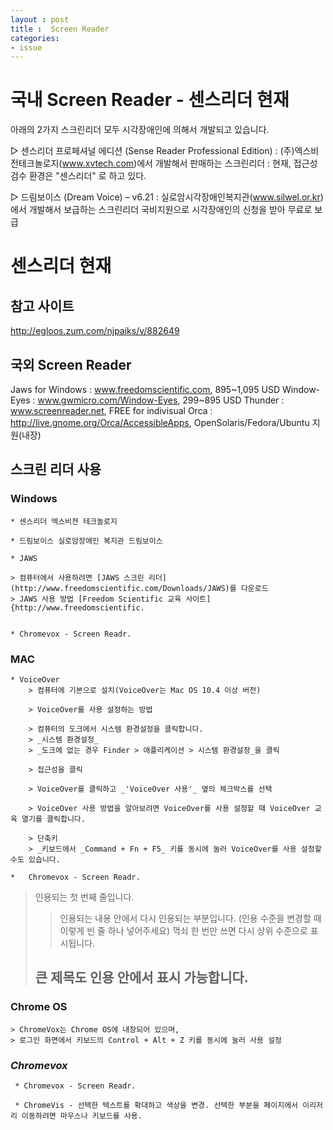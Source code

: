 ```yaml
---
layout : post
title :  Screen Reader
categories: 
- issue
---
```




# 국내 Screen Reader - 센스리더 현재

아래의 2가지 스크린리더 모두 시각장애인에 의해서 개발되고 있습니다.  

▷ 센스리더 프로페셔널 에디션 (Sense Reader Professional Edition)
  : (주)엑스비전테크놀로지(www.xvtech.com)에서 개발해서 판매하는 스크린리더
  :  현재, 접근성 검수 환경은  "센스리더" 로 하고 있다. 


▷ 드림보이스 (Dream Voice) – v6.21 
  : 실로암시각장애인복지관(www.silwel.or.kr)에서 개발해서 보급하는 스크린리더
  	국비지원으로 시각장애인의 신청을 받아 무료로 보급


# 센스리더 현재




## 참고 사이트 
http://egloos.zum.com/njpaiks/v/882649


## 국외 Screen Reader
Jaws for Windows : www.freedomscientific.com, 895~1,095 USD 
Window-Eyes : www.gwmicro.com/Window-Eyes, 299~895 USD 
Thunder : www.screenreader.net, FREE for indivisual 
Orca : http://live.gnome.org/Orca/AccessibleApps, OpenSolaris/Fedora/Ubuntu 지원(내장)



## 스크린 리더 사용 

### Windows
	* 센스리더 엑스비젼 테크놀로지

	* 드림보이스 실로암장애인 복지관 드림보이스 
	
	* JAWS

	> 컴퓨터에서 사용하려면 [JAWS 스크린 리더] (http://www.freedomscientific.com/Downloads/JAWS)를 다운로드
	> JAWS 사용 방법 [Freedom Scientific 교육 사이트] {http://www.freedomscientific.


	* Chromevox - Screen Readr.	


### MAC
	* VoiceOver
		> 컴퓨터에 기본으로 설치(VoiceOver는 Mac OS 10.4 이상 버전)

		> VoiceOver를 사용 설정하는 방법

		> 컴퓨터의 도크에서 시스템 환경설정을 클릭합니다.
		> _시스템 환경설정_
		> _도크에 없는 경우 Finder > 애플리케이션 > 시스템 환경설정_을 클릭 
		
		> 접근성을 클릭
		
		> VoiceOver를 클릭하고 _'VoiceOver 사용'_ 옆의 체크박스를 선택

		> VoiceOver 사용 방법을 알아보려면 VoiceOver를 사용 설정할 때 VoiceOver 교육 열기를 클릭합니다.

		> 단축키 
		> _키보드에서 _Command + Fn + F5_ 키를 동시에 눌러 VoiceOver를 사용 설정할 수도 있습니다.

	*	Chromevox - Screen Readr.

> 인용되는 첫 번째 줄입니다.
>> 인용되는 내용 안에서 다시 인용되는 부분입니다. 
> (인용 수준을 변경할 때 이렇게 빈 줄 하나 넣어주세요) 
> 꺽쇠 한 번만 쓰면 다시 상위 수준으로 표시됩니다. 
> ## 큰 제목도 인용 안에서 표시 가능합니다.


### Chrome OS
	> ChromeVox는 Chrome OS에 내장되어 있으며, 
	> 로그인 화면에서 키보드의 Control + Alt + Z 키를 동시에 눌러 사용 설정

### _Chromevox_  
	 * Chromevox - Screen Readr.

	 * ChromeVis - 선택한 텍스트를 확대하고 색상을 변경. 선택한 부분을 페이지에서 이리저리 이동하려면 마우스나 키보드를 사용.





	










 



